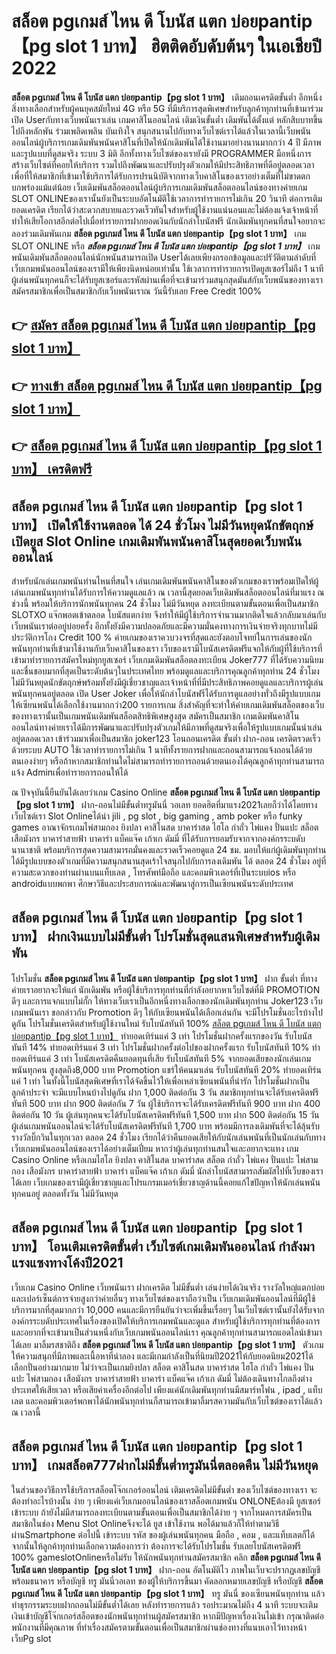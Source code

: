 # สล็อต pgเกมส์ ไหน ดี โบนัส แตก บ่อยpantip【pg slot 1 บาท】  ฮิตติดอับดับต้นๆ ในเอเชียปี 2022

**สล็อต pgเกมส์ ไหน ดี โบนัส แตก บ่อยpantip【pg slot 1 บาท】** เติมถอนเครดิตขั้นต่ำ  อีกหนึ่งสิ่งทางเลือกสำหรับผู้คนยุคสมัยใหม่ 4G หรือ 5G ที่มีบริการสุดพิเศษสำหรับลูกค้าทุกท่านที่เข้ามาร่วมเปิด Userกับทางเว็บพนันเราเล่น เกมคาสิโนออนไลน์ เติมเงินขั้นต่ำ เดิมพันได้ตั้งแต่ หลักสิบบาทขึ้นไปถึงหลักพัน ร่วมเพลิดเพลิน บันเทิงใจ สนุกสนานไปกับทางเว็บไซต์เราได้แล้วในเวลานี้เว็บพนันออนไลน์ผู้บริการเกมเดิมพันพนันคาสิโนที่เปิดให้นักเดิมพันได้ใช้งานมาอย่างนานมากกว่า 4 ปี มีภาพและรูปแบบที่ดูสมจริง ระบบ 3 มิติ
อีกทั้งทางเว็บไซต์ของเรายังมี  PROGRAMMER มือหนึ่งการสร้างเว็บไซต์ที่คอยให้บริการ  รวมไปถึงพัฒนาและปรับปรุงตัวเกมให้มีประสิทธิภาพที่ดีอยู่ตลอดเวลา เพื่อที่ให้สมาชิกที่เข้ามาใช้บริการได้รับการปรนนิบัติจากทางเว็บคาสิโนของเราอย่างเต็มที่ไม่ขาดตกบกพร่องแม้แต่น้อย เว็บเดิมพันสล็อตออนไลน์ผู้บริการเกมเดิมพันสล็อตออนไลน์ของทางค่ายเกม SLOT ONLINEของเรานั้นยังเป็นระบบอัตโนมัติใช้เวลาการทำรายการไม่เกิน 20 วินาที ต่อการเติมยอดเครดิต เรียกได้ว่าสะดวกสบายและรวดเร็วทันใจสำหรับผู้ใช้งานแน่นอนและไม่ต้องแจ้งเจ้าหน้าที่ทำให้เสียโอกาสอีกต่อไปเมื่อทำรายการฝากยอดเงินกับนักล่าโบนัสฟรี
นักเดิมพันทุกคนที่สนใจอยากจะลองร่วมเดิมพันเกม **สล็อต pgเกมส์ ไหน ดี โบนัส แตก บ่อยpantip【pg slot 1 บาท】** เกม SLOT ONLINE หรือ ***สล็อต pgเกมส์ ไหน ดี โบนัส แตก บ่อยpantip【pg slot 1 บาท】*** เกมพนันเดิมพันสล็อตออนไลน์นักพนันสามารถเปิด Userได้เลยเพียงกรอกข้อมูลและปรัวัติตามลำดับที่เว็บเกมพนันออนไลน์ของเรามีให้เพียงนิดหน่อยเท่านั้น ใช้เวลาการทำรายการเปิดยูสเซอร์ไม่ถึง 1 นาทีผู้เล่นพนันทุกคนก็จะได้รับยูสเซอร์และรหัสผ่านเพื่อที่จะเข้ามาร่วมสนุกสุดมันส์กับเว็บพนันของทางเราสมัครสมาชิกเพื่อเป็นสมาชิกกับเว็บพนันเราณ วันนี้รับเลย Free Credit 100%

## 👉 [สมัคร สล็อต pgเกมส์ ไหน ดี โบนัส แตก บ่อยpantip【pg slot 1 บาท】](https://archa888.com/)
## 👉 [ทางเข้า สล็อต pgเกมส์ ไหน ดี โบนัส แตก บ่อยpantip【pg slot 1 บาท】](https://archa888.com/)
## 👉 [สล็อต pgเกมส์ ไหน ดี โบนัส แตก บ่อยpantip【pg slot 1 บาท】 เครดิตฟรี](https://archa888.com/)

## สล็อต pgเกมส์ ไหน ดี โบนัส แตก บ่อยpantip【pg slot 1 บาท】 เปิดให้ใช้งานตลอด ได้ 24 ชั่วโมง ไม่มีวันหยุดนักขัตฤกษ์เปิดยูส Slot Online เกมเดิมพันพนันคาสิโนสุดยอดเว็บพนันออนไลน์

สำหรับนักเล่นเกมพนันท่านไหนที่สนใจ เล่นเกมเดิมพันพนันคาสิโนของตัวเกมของเราพร้อมเปิดให้ผู้เล่นเกมพนันทุกท่านได้รับการให้ความดูแลแล้ว ณ เวลานี้สุดยอดเว็บเดิมพันสล็อตออนไลน์ที่มาแรง ณ ช่วงนี้ พร้อมให้บริการนักพนันทุกคน 24 ชั่วโมง ไม่มีวันหยุด ลงทะเบียนตามขั้นตอนเพื่อเป็นสมาชิก SLOTXO แจ๊กพอตเข้าตลอด โบนัสแตกง่าย จึงทำให้มีผู้ใช้บริการจำนวนมากติดใจแล้วกลับมาเล่นกับเว็บพนันเราต่ออยู่บ่อยครั้ง อีกทั้งยังมีความปลอดภัยและมีความมั่นคงทางการเงินจ่ายจริงทุกบาทไม่มีประวัติการโกง Credit 100 % ค่ายเกมของเราควบวงจรที่สุดและยังตอบโจทย์ในการเล่นของนักพนันทุกท่านที่เข้ามาใช้งานกับเว็บคาสิโนของเรา
เว็บของเรามีโบนัสเครดิตฟรีแจกให้กับผู้ที่ใช้บริการที่เข้ามาทำรายการสมัครใหม่ทุกยูสเซอร์ เว็บเกมเดิมพันสล็อตลงทะเบียน Joker777 ที่ได้รับความนิยมและชื่นชอบมากที่สุดเป็นระดับต้นๆในประเทศไทย พร้อมดูแลและบริการคุณลูกค้าทุกท่าน 24 ชั่วโมง ไม่มีวันหยุดนักขัตฤกษ์พร้อมทั้งยังมีผู้เชี่ยวชาญและเจ้าหน้าที่ที่มีประสิทธิภาพคอยดูแลและบริการผู้เล่นพนันทุกคนอยู่ตลอด เปิด User Joker เพื่อให้นักล่าโบนัสฟรีได้รับการดูแลอย่างทั่วถึงมีรูปแบบเกมให้เซียนพนันได้เลือกใช้งานมากกว่า200 รายการเกม
สิ่งสำคัญที่จะทำให้ค่ายเกมเดิมพันสล็อตของเว็บของทางเรานั้นเป็นเกมพนันเดิมพันสล็อตสิทธิพิเศษสูงสุด สมัครเป็นสมาชิก  เกมเดิมพันคาสิโนออนไลน์ทางค่ายเราได้มีการพัฒนาและปรับปรุงตัวเกมให้มีภาพที่ดูสมจริงเพื่อให้รูปแบบเกมนั้นน่าเล่นอยู่ตลอดเวลา เข้าร่วมมาเพื่อเป็นสมาชิก joker123 โอนถอนเครดิต ขั้นต่ำ ฝาก-ถอน เครดิตรวดเร็วด้วยระบบ AUTO ใช้เวลาทำรายการไม่เกิน 1 นาทีทั้งรายการฝากและถอนสามารถแจ้งถอนได้ด้วยตนเองง่ายๆ หรือถ้าหากสมาชิกท่านใดไม่สามารถทำรายการถอนด้วยตนเองได้คุณลูกค้าทุกท่านสามารถแจ้ง Adminเพื่อทำรายการถอนให้ได้

ณ ปัจจุบันนี้ยืนยันได้เลยว่าเกม  Casino Online **สล็อต pgเกมส์ ไหน ดี โบนัส แตก บ่อยpantip【pg slot 1 บาท】** ฝาก-ถอนไม่มีขั้นต่ำทรูมันนี่ วอเลท ยอดฮิตที่มาแรง2021เลยก็ว่าได้โดยทางเว็บไซต์เรา Slot Onlineได้นำ  jili , pg slot , big gaming , amb poker หรือ funky games อาณาจักรเกมไพ่สามกอง  ยิงปลา คาสิโนสด บาคาร่าสด ไฮโล กำถั่ว ไพ่แคง ปั่นแปะ สล็อต เสือมังกร บาคาร่าสายฟ้า บาคาร่า แบ็คแจ๊ค เก้าเก ดัมมี่ ที่ได้รับการยอมรับจากจากองค์กรระบดับนานาชาติ พร้อมบริการสุดความสามารถมั่นคงและรวดเร็วคอยดูแล 24 ชม. มอบให้แก่ผู้เดิมพันทุกท่าน ได้มีรูปแบบของตัวเกมที่มีความสนุกสนานสุดเร้าใจสนุกไปกับการลงเดิมพัน ได้ ตลอด 24 ชั่วโมง อยู่ที่ความสะดวกของท่านผ่านบนแท็บเลต , โทรศัพท์มือถือ และคอมพิวเตอร์ที่เป็นระบบios หรือ androidแบบพกพา ศึกษาวิธีและประสบการณ์และพัฒนาสู่การเป็นเซียนพนันระดับประเทศ

## สล็อต pgเกมส์ ไหน ดี โบนัส แตก บ่อยpantip【pg slot 1 บาท】 ฝากเงินแบบไม่มีขั้นต่ำ โปรโมชั่นสุดแสนพิเศษสำหรับผู้เดิมพัน

โปรโมชั่น **สล็อต pgเกมส์ ไหน ดี โบนัส แตก บ่อยpantip【pg slot 1 บาท】** ฝาก ขั้นต่ำ ที่ทางค่ายเราอยากจะให้แก่  นักเดิมพัน หรือผู้ใช้บริการทุกท่านที่กำลังอยากหาเว็บไซต์ที่มี  PROMOTION ดีๆ และการแจกแบบไม่กั๊ก ให้ทางเว็บเราเป็นอีกหนึ่งทางเลือกของนักเดิมพันทุกท่าน Joker123 เว็บเกมพนันเรา ขอกล่าวกับ Promotion ดีๆ ให้กับเซียนพนันได้เลือกเล่นกัน จะมีโปรโมชั่นอะไรบ้างไปดูกัน
โปรโมชั่นเครดิตสำหรับผู้ใช้งานใหม่ รับโบนัสทันที 100% [สล็อต pgเกมส์ ไหน ดี โบนัส แตก บ่อยpantip【pg slot 1 บาท】](https://archa888.com/) ทำยอดเทิร์นแค่ 3 เท่า
โปรโมชั่นฝากครั้งแรกของวัน รับโบนัสทันที 14% ทำยอดเทิร์นแค่ 3 เท่า
โปรโมชั่นฝากครั้งต่อไปของฝากครั้งแรก รับโบนัสทันที 10% ทำยอดเทิร์นแค่ 3 เท่า
โบนัสเครดิตคืนยอดทุนที่เสีย รับโบนัสทันที 5% จากยอดเสียของนักเล่นเกมพนันทุกคน สูงสุดถึง8,000 บาท
 Promotion แชร์ให้คนมาเล่น รับโบนัสทันที 20% ทำยอดเทิร์นแค่ 1 เท่า
ในทั้งนี้โบนัสสุดพิเศษที่เราได้จัดขึ้นไว้ให้เพื่อเหล่าเซียนพนันที่น่ารัก โปรโมชั่นฝากเป็นลูกค้าประจำ จะมีแบบไหนบ้างไปดูกัน
ฝาก 1,000 ติดต่อกัน 3 วัน สมาชิกทุกท่านจะได้รับเครดิตฟรีทันที 500 บาท
ฝาก 900 ติดต่อกัน 7 วัน ผู้ใช้บริการจะได้รับเครดิตฟรีทันที 900 บาท
ฝาก 400 ติดต่อกัน 10 วัน ผู้เล่นทุกคนจะได้รับโบนัสเครดิตฟรีทันที 1,500 บาท
ฝาก 500 ติดต่อกัน 15 วัน ผู้เล่นเกมพนันออนไลน์จะได้รับโบนัสเครดิตฟรีทันที 1,700 บาท
พร้อมมีการลงเดิมพันที่จะได้ลุ้นรับรางวัลบิ๊กวินในทุกเวลา ตลอด 24 ชั่วโมง เรียกได้ว่าคืนยอดเสียให้กับนักเล่นพนันที่เป็นนักเล่นกับทางเว็บเกมพนันออนไลน์ของเราได้อย่างเต็มเปี่ยม หากว่าผู้เล่นทุกท่านสนใจและอยากจะแทง เกม  Casino Online หรือเกมไฮโล ยิงปลา คาสิโนสด บาคาร่าสด สล็อต กำถั่ว ไพ่แคง ปั่นแปะ ไพ่สามกอง เสือมังกร บาคาร่าสายฟ้า บาคาร่า แบ็คแจ๊ค เก้าเก ดัมมี่ นักล่าโบนัสสามารถสัมผัสไปที่เว็บของเราได้เลย เว็บเกมของเรามีผู้เชี่ยวชาญและโปรแกรมเมอร์เชี่ยวชาญด้านนี้คอยแก้ไขปัญหาให้นักเล่นพนันทุกคนอยู่ ตลอดทั้งวัน ไม่มีวันหยุด

## สล็อต pgเกมส์ ไหน ดี โบนัส แตก บ่อยpantip【pg slot 1 บาท】 โอนเติมเครดิตขั้นต่ำ  เว็บไซต์เกมเดิมพันออนไลน์ กำลังมาแรงแซงทางโค้งปี2021

เว็บเกม  Casino Online เว็บพนันเรา ฝากเครดิต ไม่มีขั้นต่ำ เล่นง่ายได้เงินจริง รางวัลใหญ่แตกบ่อยและเปอร์เซ็นต์การจ่ายสูงกว่าค่ายอื่นๆ ทางเว็บไซต์ของเราถือว่าเป็น เว็บเกมเดิมพันออนไลน์ที่มีผู้ใช้บริการมากที่สุดมากกว่า 10,000 คนและมีการยืนยันว่าจะเพิ่มขึ้นเรื่อยๆ ในเว็บไซต์เรานั้นยังได้รับจากองค์กรระบดับประเทศในเรื่องของเปิดให้บริการเกมพนันและดูแล สำหรับผู้ใช้บริการทุกท่านที่ต้องการและอยากที่จะเข้ามาเป็นส่วนหนึ่งกับเว็บเกมพนันออนไลน์เรา คุณลูกค้าทุกท่านสามารถแอดไลน์เข้ามาได้เลย
	มาลิ้มรสชาติถึง **สล็อต pgเกมส์ ไหน ดี โบนัส แตก บ่อยpantip【pg slot 1 บาท】** ตัวเกมให้ความสนุกที่มีภาพและเนื้อหาที่น่าลอง และมีเกมกำลังเป็นที่นิยมปี2021ให้กับยอดนิยม2021ได้เลือกปั่นอย่างมากมาย  ไม่ว่าจะเป็นเกมยิงปลา สล็อต คาสิโนสด บาคาร่าสด ไฮโล กำถั่ว ไพ่แคง ปั่นแปะ ไพ่สามกอง เสือมังกร บาคาร่าสายฟ้า บาคาร่า แบ็คแจ๊ค เก้าเก ดัมมี่ ไม่ต้องเดินทางไกลถึงต่างประเทศให้เสียเวลา หรือเสียค่าเครื่องอีกต่อไป เพียงแค่นักเดิมพันทุกท่านมีสมาร์ทโฟน , ipad , แท็บเลต และคอมพิวเตอร์พกพาได้นักพนันทุกท่านก็สามารถเข้ามาลิ้มรสความมันกับเว็บไซต์ของเราได้แล้วณ เวลานี้

## สล็อต pgเกมส์ ไหน ดี โบนัส แตก บ่อยpantip【pg slot 1 บาท】 เกมสล็อต777ฝากไม่มีขั้นต่ำทรูมันนี่ตลอดคืน ไม่มีวันหยุด

ในส่วนของวิธีการใช้บริการสล็อตโจ๊กเกอร์ออนไลน์ เติมเครดิตไม่มีขั้นต่ำ ของเว็บไซต์ของทางเรา จะต้องทำอะไรบ้างนั้น ง่าย ๆ เพียงแค่เว็บเกมออนไลน์ของเราสล็อตเกมพนัน ONLONEต้องมี ยูสเซอร์ เข้าระบบ ถ้ายังไม่มีสามารถลงทะเบียนตามขั้นตอนเพื่อเป็นสมาชิกได้ง่าย ๆ จากโหมดการสมัครเป็นสมาชิกในช่อง Menu Slot Onlineจึงจะได้ ยูส เข้าใช้งาน พอได้มาแล้วก็ให้ทำตามวิธีผ่านSmartphone ต่อไปนี้
เข้าระบบ รหัส  ของผู้เล่นพนันทุกคน มือถือ , คอม , และแท็บเลตก็ได้
จากนั้นให้ลูกค้าทุกท่านเลือกความต้องการว่า ต้องการจะได้รับโปรโมชั่น รับเลยโบนัสเครดิตฟรี 100% gameslotOnlineหรือไม่รับ
ให้นักพนันทุกท่านสมัครสมาชิก คลิก **สล็อต pgเกมส์ ไหน ดี โบนัส แตก บ่อยpantip【pg slot 1 บาท】** ฝาก-ถอน อัตโนมัติไว ภาพในเว็บจะปรากฏเลขบัญชีพร้อมธนาคาร หรือบัญชี ทรู มันนี่วอเลท ของผู้ให้บริการขึ้นมา
คัดลอกหมายเลขบัญชี หรือบัญชี **สล็อต pgเกมส์ ไหน ดี โบนัส แตก บ่อยpantip【pg slot 1 บาท】** ทรู มันนี่ ของเซียนพนันทุกท่าน แล้วทำธุรกรรมระบบฝากถอนไม่มีขั้นต่ำได้เลย
หลังทำรายการแล้ว รอประมาณไม่ถึง 4 นาที ระบบจะเติมเงินเข้าบัญชีโจ๊กเกอร์สล็อตของนักพนันทุกท่านผู้สมัครสมาชิก
หากมีปัญหาเรื่องเงินไม่เข้า กรุณาติดต่อพนักงานที่มีคุณภาพ ที่ทำเรื่องสมัครตามขั้นตอนเพื่อเป็นสมาชิกผ่านช่องทางที่แนบเอาไว้ทางหน้าเว็บPg slot


